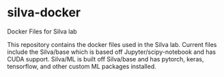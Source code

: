 # silva-docker

<h>Docker Files for Silva lab</h>
<p> This repository contains the docker files used in the Silva lab. Current files include the Silva/base which is based off Jupyter/scipy-notebook and has CUDA support. Silva/ML is built off Silva/base and has pytorch, keras, tensorflow, and other custom ML packages installed. </p>